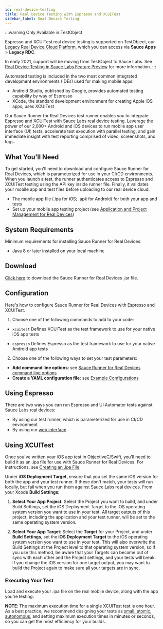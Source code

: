 ```yaml
---
id: real-device-testing
title: Real Device Testing with Espresso and XCUITest
sidebar_label: Real Device Testing
---
```


:::warning Only Available in TestObject

Espresso and XCUITest real device testing is supported on TestObject, our [Legacy Real Device Cloud Platform](https://wiki.saucelabs.com/pages/viewpage.action?pageId=102721177), which you can access via **Sauce Apps** > **Legacy RDC**.

In early 2021, support will be moving from TestObject to Sauce Labs. See [Real Device Testing in Sauce Labs Feature Preview](https://wiki.saucelabs.com/display/DOCS/Real+Device+Testing+in+Sauce+Labs+Feature+Preview) for more information.
:::

Automated testing is included in the two most common integrated development environments (IDEs) used for making mobile apps:

* Android Studio, published by Google, provides automated testing capability by way of Espresso
* XCode, the standard development environment for creating Apple iOS apps, uses XCUITest

Our Sauce Runner for Real Devices test runner enables you to integrate Espresso and XCUITest with Sauce Labs real device testing. Leverage the power of our 2,000+ Android and iOS devices to run mobile app user interface (UI) tests, accelerate test execution with parallel testing, and gain immediate insight with test reporting comprised of video, screenshots, and logs.

## What You'll Need

To get started, you'll need to download and configure Sauce Runner for Real Devices, which is parameterized for use in your CI/CD environments. When you launch a test, the runner authenticates access to Espresso and XCUITest testing using the API key inside runner file. Finally, it validates your mobile app and test files before uploading to our real device cloud.

* The mobile app file (.ipa for iOS; .apk for Android) for both your app and tests
* Set up your mobile app testing project (see [Application and Project Management for Real Devices](https://wiki.saucelabs.com/pages/viewpage.action?pageId=92677287))

## System Requirements

Minimum requirements for installing Sauce Runner for Real Devices:

* Java 8 or later installed on your local machine

## Download
[Click here](https://s3.amazonaws.com/saucelabs-runner/v1.9/runner.jar) to download the Sauce Runner for Real Devices .jar file.

## Configuration

Here's how to configure Sauce Runner for Real Devices with Espresso and XCUITest.

1. Choose one of the following commands to add to your code:

  * `xcuitest` Defines XCUITest as the test framework to use for your native iOS app tests

  * `espresso` Defines Espresso as the test framework to use for your native Android app tests

2. Choose one of the following ways to set your test parameters:

  * **Add command line options**: see [Sauce Runner for Real Devices command line options](dev/cli/espresso-xcuitest.md)
  * **Create a YAML configuration file**: see [Example Configurations](mobile-apps/automated-testing/espresso-xcuitest/example-configurations.md)


## Using Espresso
There are two ways you can run Espresso and UI Automator tests against Sauce Labs real devices:

* By using our test runner, which is parameterized for use in CI/CD environment
* By using our [web interface](https://app.saucelabs.com)

## Using XCUITest
Once you've written your iOS app test in ObjectiveC/Swift, you'll need to build it as an .ipa file for use with Sauce Runner for Real Devices. For instructions, see [Creating an .ipa File](https://wiki.saucelabs.com/pages/viewpage.action?pageId=67767691).

Under **iOS Deployment Target**, ensure that you set the same iOS version for both the app and your test runner. If these don't match, your tests will run locally, but fail when you run them against Sauce Labs real devices. From your Xcode **Build Settings**:

1. **Select Your App Project**: Select the Project you want to build, and under Build Settings, set the iOS Deployment Target to the iOS operating system version you want to use in your test. All target outputs of this project, including the application and your test runner, will be set to the same operating system version.

2. **Select Your App Target**: Select the **Target** for your Project, and under **Build Settings**, set the **iOS Deployment Target** to the iOS operating system version you want to use in your test. This will also overwrite the Build Settings at the Project level to that operating system version, so if you use this method, be aware that your Targets can become out of sync with each other and the Project settings, and your tests will break. If you change the iOS version for one target output, you may want to build the Project again to make sure all your targets are in sync.

### Executing Your Test
Load and execute your .ipa file on the real mobile device, along with the app you're testing.

**NOTE**: The maximum execution time for a single XCUITest test is one hour. As a best practice, we recommend designing your tests as [small, atomic, autonomous](https://wiki.saucelabs.com/pages/viewpage.action?pageId=48365933), and setting maximum execution times in minutes or seconds, so you can get the most efficiency for your builds.
